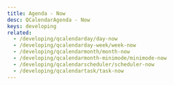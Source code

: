 ```yaml
---
title: Agenda - Now
desc: QCalendarAgenda - Now
keys: developing
related:
  - /developing/qcalendarday/day-now
  - /developing/qcalendarday-week/week-now
  - /developing/qcalendarmonth/month-now
  - /developing/qcalendarmonth-minimode/minimode-now
  - /developing/qcalendarscheduler/scheduler-now
  - /developing/qcalendartask/task-now
---
```


<example-viewer
  title="Now"
  file="AgendaNow"
  codepen-title="QCalendarAgenda"
/>
